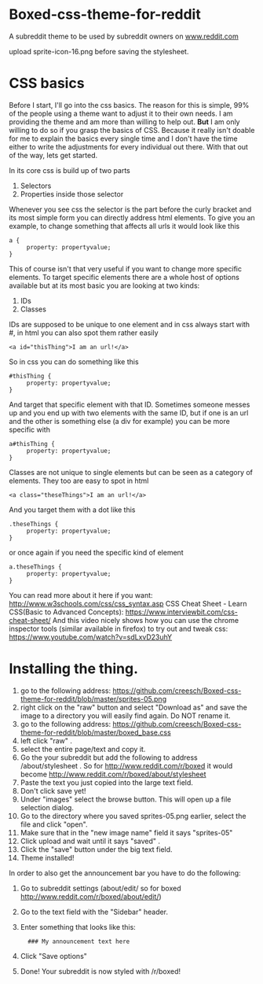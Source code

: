 Boxed-css-theme-for-reddit
==========================

A subreddit theme to be used by subreddit owners on www.reddit.com 

upload sprite-icon-16.png before saving the stylesheet.



# CSS basics
Before I start, I'll go into the css basics. The reason for this is simple, 99% of the people using a theme want to adjust it to their own needs. I am providing the theme and am more than willing to help out. **But** I am only willing to do so if you grasp the basics of CSS. Because it really isn't doable for me to explain the basics every single time and I don't have the time either to write the adjustments for every individual out there. With that out of the way, lets get started. 

In its core css is build up of two parts 

1. Selectors 
2. Properties inside those selector 

Whenever you see css the selector is the part before the curly bracket and its most simple form you can directly address html elements. To give you an example, to change something that affects all urls it would look like this 

    a {
         property: propertyvalue;
    }

This of course isn't that very useful if you want to change more specific elements. To target specific elements there are a whole host of options available but at its most basic you are looking at two kinds: 

1. IDs 
2. Classes  

IDs are supposed to be unique to one element and in css always start with #, in html you can also spot them rather easily 

    <a id="thisThing">I am an url!</a>

So in css you can do something like this 

    #thisThing {
         property: propertyvalue;
    }

And target that specific element with that ID. Sometimes someone messes up and you end up with two elements with the same ID, but if one is an url and the other is something else (a div for example) you can be more specific with 

    a#thisThing {
         property: propertyvalue;
    }

Classes are not unique to single elements but can be seen as a category of elements. They too are easy to spot in html

    <a class="theseThings">I am an url!</a>

And you target them with a dot like this 

    .theseThings {
         property: propertyvalue;
    }

or once again if you need the specific kind of element 

    a.theseThings {
         property: propertyvalue;
    }

You can read more about it here if you want: http://www.w3schools.com/css/css_syntax.asp 
CSS Cheat Sheet - Learn CSS(Basic to Advanced Concepts): https://www.interviewbit.com/css-cheat-sheet/
And this video nicely shows how you can use the chrome inspector tools (similar available in firefox) to try out and tweak css: 
https://www.youtube.com/watch?v=sdLxvD23uhY


# Installing the thing. 

1. go to the following address: https://github.com/creesch/Boxed-css-theme-for-reddit/blob/master/sprites-05.png
2. right click on the "raw" button and select "Download as" and save the image to a directory you will easily find again. Do NOT rename it. 
3. go to the following address: 
https://github.com/creesch/Boxed-css-theme-for-reddit/blob/master/boxed_base.css 
4. left click "raw" .
5. select the entire page/text and copy it. 
6. Go the your subreddit but add the following to address /about/stylesheet . So for http://www.reddit.com/r/boxed it would become http://www.reddit.com/r/boxed/about/stylesheet
7. Paste the text you just copied into the large text field. 
8. Don't click save yet! 
9. Under "images" select the browse button. This will open up a file selection dialog. 
10. Go to the directory where you saved sprites-05.png earlier, select the file and click "open". 
11. Make sure that in the "new image name" field it says "sprites-05" 
12. Click upload and wait until it says "saved" .
13. Click the "save" button under the big text field. 
14. Theme installed! 

In order to also get the announcement bar you have to do the following: 

1. Go to subreddit settings (about/edit/ so for boxed http://www.reddit.com/r/boxed/about/edit/)
2. Go to the text field with the "Sidebar" header. 
3. Enter something that looks like this: 

         ### My announcement text here 
4. Click "Save options" 
5. Done! Your subreddit is now styled with /r/boxed! 


